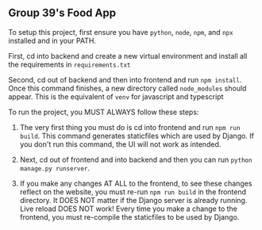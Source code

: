 ## Group 39's Food App

To setup this project, first ensure you have `python`, `node`, `npm`, and `npx` installed and in your PATH.

First, cd into backend and create a new virtual environment and install all the requirements in `requirements.txt`

Second, cd out of backend and then into frontend and run `npm install`. Once this command finishes, a new directory called `node_modules` should appear. This is the equivalent of `venv` for javascript and typescript

To run the project, you MUST ALWAYS follow these steps:

1. The very first thing you must do is cd into frontend and run `npm run build`. This command generates staticfiles which are used by Django. If you don't run this command, the UI will not work as intended.

2. Next, cd out of frontend and into backend and then you can run `python manage.py runserver`.

3. If you make any changes AT ALL to the frontend, to see these changes reflect on the website, you must re-run `npm run build` in the frontend directory. It DOES NOT matter if the Django server is already running. Live reload DOES NOT work! Every time you make a change to the frontend, you must re-compile the staticfiles to be used by Django.

